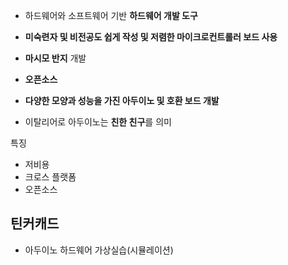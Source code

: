 - 하드웨어와 소프트웨어 기반 **하드웨어 개발 도구**
- **미숙련자 및 비전공도 쉽게 작성 및 저렴한 마이크로컨트롤러 보드 사용**

- **마시모 반지** 개발
- **오픈소스**
- **다양한 모양과 성능을 가진 아두이노 및 호환 보드 개발**
- 이탈리어로 아두이노는 **친한 친구**를 의미

특징
- 저비용
- 크로스 플랫폼
- 오픈소스

## 틴커캐드 
- 아두이노 하드웨어 가상실습(시뮬레이션)